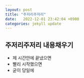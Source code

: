 ```yaml
---
layout: post
title: "주저리주저리"
date:	2022-12-01 23:42:04 +0900
categories: jekyll update
---
```


## 주저리주저리 내용채우기

- 제 시간안에 끝냈으면
- 빨리 시작했으면
- 굳이 당일에
